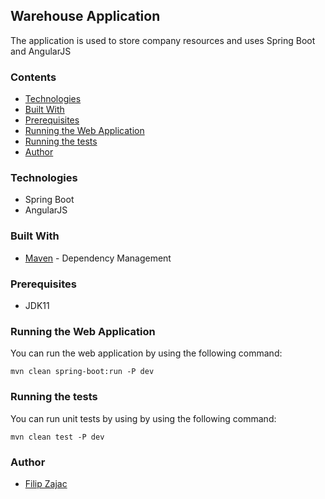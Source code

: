 ## Warehouse Application ##
The application is used to store company resources and uses Spring Boot and AngularJS

### Contents ###
* [Technologies](#technologies)
* [Built With](#built-with)
* [Prerequisites](#prerequisites)
* [Running the Web Application](#running-the-web-application)
* [Running the tests](#running-the-tests)
* [Author](#author)
### Technologies ###
+ Spring Boot
+ AngularJS
### Built With ###
+ [Maven](https://maven.apache.org/) - Dependency Management
### Prerequisites ###
+ JDK11
### Running the Web Application ###
You can run the web application by using the following command:
```
mvn clean spring-boot:run -P dev
```
### Running the tests ###
You can run unit tests by using by using the following command:
```
mvn clean test -P dev
```
### Author ###
+ [Filip Zajac](https://github.com/Filipx21)
